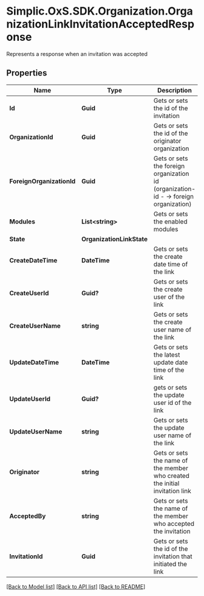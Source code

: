 # Simplic.OxS.SDK.Organization.OrganizationLinkInvitationAcceptedResponse
Represents a response when an invitation was accepted

## Properties

Name | Type | Description | Notes
------------ | ------------- | ------------- | -------------
**Id** | **Guid** | Gets or sets the id of the invitation | [optional] 
**OrganizationId** | **Guid** | Gets or sets the id of the originator organization | [optional] 
**ForeignOrganizationId** | **Guid** | Gets or sets the foreign organization id (organization-id - -&gt; foreign organization) | [optional] 
**Modules** | **List&lt;string&gt;** | Gets or sets the enabled modules | [optional] 
**State** | **OrganizationLinkState** |  | [optional] 
**CreateDateTime** | **DateTime** | Gets or sets the create date time of the link | [optional] 
**CreateUserId** | **Guid?** | Gets or sets the create user of the link | [optional] 
**CreateUserName** | **string** | Gets or sets the create user name of the link | [optional] 
**UpdateDateTime** | **DateTime** | Gets or sets the latest update date time of the link | [optional] 
**UpdateUserId** | **Guid?** | gets or sets the update user id of the link | [optional] 
**UpdateUserName** | **string** | Gets or sets the update user name of the link | [optional] 
**Originator** | **string** | Gets or sets the name of the member who created the initial invitation link | [optional] 
**AcceptedBy** | **string** | Gets or sets the name of the member who accepted the invitation | [optional] 
**InvitationId** | **Guid** | Gets or sets the id of the invitation that initiated the link | [optional] 

[[Back to Model list]](../README.md#documentation-for-models) [[Back to API list]](../README.md#documentation-for-api-endpoints) [[Back to README]](../README.md)

